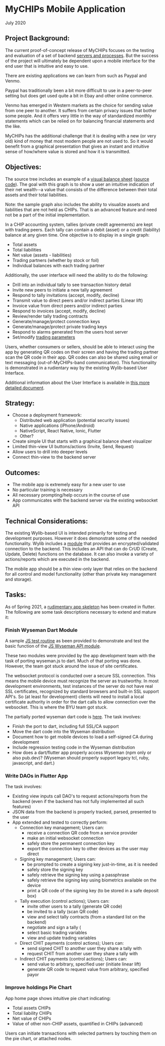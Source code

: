 # MyCHIPs Mobile Application
July 2020

## Project Background:
The current proof-of-concept release of MyCHIPs focuses on the testing and
evaluation of a set of backend [servers and processes](/doc/Scaling.png).
But the success of the project will ultimately be dependent upon a mobile 
interface for the end user that is intuitive and easy to use.

There are existing applications we can learn from such as Paypal and Venmo.

Paypal has traditionally been a bit more difficult to use in a peer-to-peer
setting but does get used quite a bit in Ebay and other online commerce.

Venmo has emerged in Western markets as the choice for sending value from one
peer to another.  It suffers from certain privacy issues that bother some
people.  And it offers very little in the way of standardized monthly statements
which can be relied on for balancing financial statements and the like.

MyCHIPs has the additional challenge that it is dealing with a new (or very old)
kind of money that most modern people are not used to.  So it would benefit from
a graphical presentation that gives an instant and intuitive sense of how/where
value is stored and how it is transmitted.

## Objectives:
The source tree includes an example of a 
[visual balance sheet](https://rawcdn.githack.com/gotchoices/MyCHIPs/0fa1d6511d5f487d6928770e3cf3312bdc6d273e/test/visbs/index.html)
([source code](/test/visbs/index.html)).
The goal with this graph is to show a user an intuitive indication of their net
wealth--a value that consists of the difference between their total assets and
their total liabilities.

Note: the sample graph also includes the ability to visualize assets and
liabilities that are not held as CHIPs.
That is an advanced feature and need not be a part of the initial implementation.

In a CHIP accounting system, tallies (private credit agreements) are kept with
trading peers.  Each tally can contain a debit (asset) or a credit (liability)
balance at any given time.  One objective is to display in a single graph:
- Total assets
- Total liabilities
- Net value (assets - liabilities)
- Trading partners (whether by stock or foil)
- Individual balances with each trading partner

Additionally, the user interface will need the ability to do the following:
- Drill into an individual tally to see transaction history detail
- Invite new peers to initiate a new tally agreement
- Respond to tally invitations (accept, modify, decline)
- Transmit value to direct peers and/or indirect parties (Linear lift)
- Invoice value from direct peers and/or indirect parties
- Respond to invoices (accept, modify, decline)
- Review/render tally trading contracts
- Generate/manage/protect connection keys
- Generate/manage/protect private trading keys
- Respond to alarms generated from the users host server
- Set/modify [trading parameters](/doc/Tallies.md#trading-variables)

Users, whether consumers or sellers, should be able to interact using the app
by generating QR codes on their screen and having the trading partner scan the
QR code in their app.  QR codes can also be shared using email or text 
messaging (out-of-MyCHIPs-band communication).  This functionality is 
demonstrated in a rudientary way by the existing Wylib-based User Interface.

Additional information about the User Interface is available in
[this more detailed document](/doc/Users.md).

## Strategy:
- Choose a deployment framework:
  - Distributed web application (potential security issues)
  - Native applications (iPhone/Android)
  - NativeScript, React Native, Ionic, Flutter
  - Other?
- Create simple UI that starts with a graphical balance sheet visualizer
- Limited thin-view UI buttons/actions (Invite, Send, Request)
- Allow users to drill into deeper levels
- Connect thin-view to the backend server

## Outcomes:
- The mobile app is extremely easy for a new user to use
- No particular training is necessary
- All necessary prompting/help occurs in the course of use
- App communicates with the backend server via the existing websocket API

## Technical Considerations:
The existing Wylib-based UI is intended primarily for testing and development 
purposes.  However it does demonstrate some of the needed functionality.  Wylib 
includes a 
[module](http://github.com/gotchoices/wyseman/tree/master/lib/wyseman.js) that provides
an encrypted/validated connection to the backend.  This includes an API that
can do CrUD (Create, Update, Delete) functions on the database.  It can also
invoke a variety of actions/reports which are executed in the backend.

The mobile app should be a thin view-only layer that relies on the backend
for all control and model functionality (other than private key management and
storage).

## Tasks:
As of Spring 2021, a [rudimentary app skeleton](/app/README.md) has been created 
in flutter.
The following are some task descriptions necessary to extend and mature it:

### Finish Wyseman Dart Module
A sample [JS test routine](/test/sample/entcli) as been provided to demonstrate
and test the basic function of the 
[JS Wyseman API module](http://github.com/gotchoices/wyseman/tree/master/lib/wyseman.js).

These two modules were provided by the app development team with the task of
porting wyseman.js to dart.  Much of that porting was done.  However, the team
got stuck around the issue of site certificates.

The websocket protocol is conducted over a secure SSL connection.  This means
the mobile device must recognize the server as trustworthy.
In most development environments, test instances of the server do not have
real SSL certificates, recognized by standard browsers and built-in SSL support
API's.  So (at least for development) clients will need to install a local 
certificate authority in order for the dart calls to allow connection over the 
websocket.  This is where the BYU team got stuck.

The partially ported wyseman dart code is [here](/app/lib/wyseman/wysemanClient.dart).
The task involves:
- Finish the port to dart, including full SSL/CA support
- Move the dart code into the Wyseman distribution
- Document how to get mobile devices to load a self-signed CA during development
- Include regression testing code in the Wyseman distribution
- How does a dart/flutter app properly access Wyseman (npm only or also pub.dev)?
  (Wyseman should properly support legacy tcl, ruby, javascript, and dart.)

### Write DAOs in Flutter App
The task involves:
- Existing view inputs call DAO's to request actions/reports from the backend
  (even if the backend has not fully implemented all such features)
- JSON data from the backend is properly tracked, parsed, presented to the user
- App extended and tested to correctly perform:
  - Connection key management; Users can:
    - receive a connection QR code from a service provider
    - make an initial websocket connection
    - safely store the permanent connection key
    - export the connection key to other devices as the user may direct
  - Signing key management; Users can:
    - be prompted to create a signing key just-in-time, as it is needed
    - safely store the signing key
    - safely retrieve the signing key using a passphrase
    - safely retrieve the signing key using biometrics available on the device
    - print a QR code of the signing key (to be stored in a safe deposit box)
  - Tally execution (control actions); Users can:
    - invite other users to a tally (generate QR code)
    - be invited to a tally (scan QR code)
    - view and select tally contracts (from a standard list on the backend)
    - negotiate and sign a tally (
    - select basic trading variables
    - view and update trading variables
  - Direct CHIT payments (control actions); Users can:
    - send signed CHIT to another user they share a tally with
    - request CHIT from another user they share a tally with
  - Indirect CHIT payments (control actions); Users can:
    - send value to arbitrary, specified user (initiate linear lift)
    - generate QR code to request value from arbitrary, specified payor

### Improve holdings Pie Chart
App home page shows intuitive pie chart indicating:
- Total assets CHIPs
- Total liability CHIPs
- Net value of CHIPs
- Value of other non-CHIP assets, quantified in CHIPs (advanced)

Users can initiate transactions with selected partners by touching them
on the pie chart, or attached nodes.
